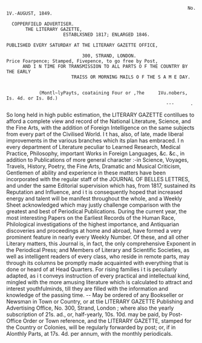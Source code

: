                                                                        No. 1V.-AUGUST, 1849.

      COPPERFIELD ADVERTISER.
           THE LITERARY GAZETTE,
                         ESTABLXSNED 1817; ENLARGED 1846.

    PUBLISHED EVERY SATURDAY AT THE LITERARY GAZETTE OFFICE,

                                300, STRAND, LONDON.
    Price Foarpence; Stamped, Fivepence, to go free by Post,
          AND I N TIME FOR TRANSMISSION TO ALL PARTS O F THE COUNTRY BY THE EARLY
                            TRAISS OR MORNING MAILS O F THE S A M E DAY.


                (Montl~lyPayts, coataining Four or ,?he     1Vu.nobers, Is. 4d. or Is. 8d.)
                                                               ---      .
   So long held in high public estimation, the LITERARY     GAZETTE   contillues to afford a
 complete view and record of the National Literature, Science, and the Fine Arts, with the
 addition of Foreign Intelligence on the same subjects from every part of the Civilised
 World. I t has, also, of late, made liberal improvements in the various branches which its
plan has embraced. I n every department of Literature peculiar to Learned Research,
Medical Practice, Philosophy, important Works in Foreign Languages, &c. &c., in addition
to Publications of more general character :-in Science, Voyages, Travels, History, Poetry,
the Fine Arts, Dramatic and Musical Criticism, Gentlemen of ability and experience in
these matters have been incorporated with the regular staff of the JOURNAL        OF BELLES
LETTRES,  and under the same Editorial supervision which has, from 1817, sustained its
Reputation and Influence, and i t is consequently hoped that increased energy and talent
will be manifest throughout the whole, and a Weekly Sheet acknowledged which may justly
challenge comparison with the greatest and best of Periodical Publications.
   During the current year, the most interesting Papers on the Earliest Records of the
Human Race, Philological investigations of the highest importance, and Antiquarian
discoveries and proceedings at home and abroad, have formed a very prominent feature in
nearly every Weekly Number.
   Of these, and all other Literary matters, this Journal is, in fact, the only comprehensive
Exponent in the Periodical Press; and Members of Literary and Scientific Societies, as
well as intelligent readers of every class, who reside in remote parts, may through its
columns be promptly made acquainted with everything that is done or heard of at Head
Quarters. For rising families i t is peculiarly adapted, as i t conveys instruction of every
practical and intellectual kind, mingled with the more amusing literature which is calculated
to attract and interest youthfulminds, till they are filled with the information and knowledge
of the passing time.
                                      --
  May be ordered of any Bookseller or Newsman in Town or Country, or at tlie LITERARY     GAZETTE
Publishing and Advertising Office, No. 300, Strand, London ; where also the yearly subscription of
21s. ad., or, half-yearly, 10s. 10d. may be paid, by Post-Office Order or Town reference, and the
LITERARY  GAZETTE,    stamped for the Country or Colonies, will be regularly forwarded by post; or, if in
Alonthly Parts, at 17s. 4d. per annum, with the monthly periodicals.
